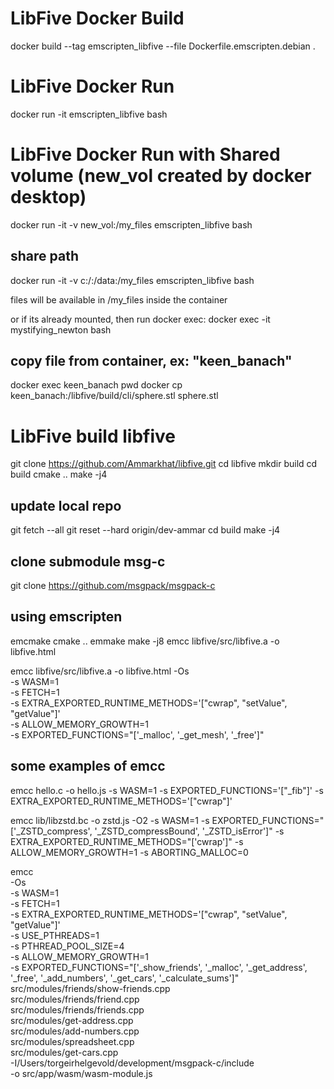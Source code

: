 # LibFive Docker Build
docker build --tag emscripten_libfive --file Dockerfile.emscripten.debian .

# LibFive Docker Run
docker run -it emscripten_libfive bash

# LibFive Docker Run with Shared volume (new_vol created by docker desktop)
docker run -it -v new_vol:/my_files emscripten_libfive bash

## share path
docker run -it -v c:/:/data:/my_files emscripten_libfive bash

files will be available in /my_files inside the container

or if its already mounted, then run docker exec:
docker exec -it mystifying_newton bash

## copy file from container, ex: "keen_banach"
docker exec keen_banach pwd
docker cp keen_banach:/libfive/build/cli/sphere.stl sphere.stl

# LibFive build libfive
git clone https://github.com/Ammarkhat/libfive.git
cd libfive
mkdir build
cd build
cmake ..
make -j4

## update local repo
git fetch --all
git reset --hard origin/dev-ammar
cd build
make -j4

## clone submodule msg-c
git clone https://github.com/msgpack/msgpack-c

## using emscripten
emcmake cmake ..
emmake make -j8
emcc libfive/src/libfive.a -o libfive.html

emcc libfive/src/libfive.a -o libfive.html -Os \
      -s WASM=1 \
      -s FETCH=1 \
      -s EXTRA_EXPORTED_RUNTIME_METHODS='["cwrap", "setValue", "getValue"]' \
      -s ALLOW_MEMORY_GROWTH=1 \
      -s EXPORTED_FUNCTIONS="['_malloc', '_get_mesh', '_free']"

## some examples of emcc
emcc hello.c -o hello.js -s WASM=1 -s EXPORTED_FUNCTIONS='["_fib"]' -s EXTRA_EXPORTED_RUNTIME_METHODS='["cwrap"]'

emcc lib/libzstd.bc -o zstd.js -O2 -s WASM=1 -s EXPORTED_FUNCTIONS="['_ZSTD_compress', '_ZSTD_compressBound', '_ZSTD_isError']" -s EXTRA_EXPORTED_RUNTIME_METHODS="['cwrap']" -s ALLOW_MEMORY_GROWTH=1 -s ABORTING_MALLOC=0

emcc \
      -Os \
      -s WASM=1 \
      -s FETCH=1 \
      -s EXTRA_EXPORTED_RUNTIME_METHODS='["cwrap", "setValue", "getValue"]' \
      -s USE_PTHREADS=1 \
      -s PTHREAD_POOL_SIZE=4 \
      -s ALLOW_MEMORY_GROWTH=1 \
      -s EXPORTED_FUNCTIONS="['_show_friends', '_malloc', '_get_address', '_free', '_add_numbers', '_get_cars', '_calculate_sums']" \
      src/modules/friends/show-friends.cpp \
      src/modules/friends/friend.cpp \
      src/modules/friends/friends.cpp \
      src/modules/get-address.cpp \
      src/modules/add-numbers.cpp \
      src/modules/spreadsheet.cpp \
      src/modules/get-cars.cpp \
      -I/Users/torgeirhelgevold/development/msgpack-c/include \
      -o src/app/wasm/wasm-module.js

